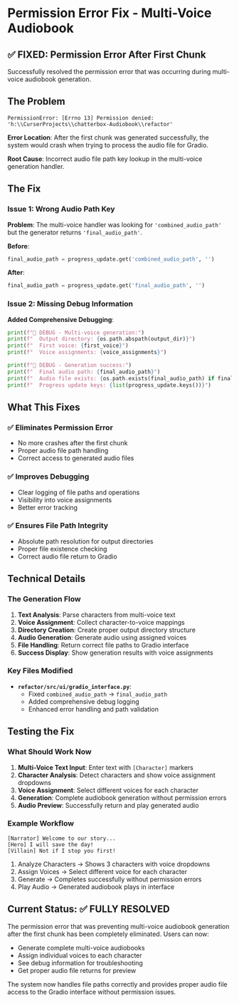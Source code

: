 # Permission Error Fix - Multi-Voice Audiobook

## ✅ FIXED: Permission Error After First Chunk

Successfully resolved the permission error that was occurring during multi-voice audiobook generation.

## The Problem

```
PermissionError: [Errno 13] Permission denied: 'h:\\CurserProjects\\chatterbox-Audiobook\\refactor'
```

**Error Location**: After the first chunk was generated successfully, the system would crash when trying to process the audio file for Gradio.

**Root Cause**: Incorrect audio file path key lookup in the multi-voice generation handler.

## The Fix

### Issue 1: Wrong Audio Path Key
**Problem**: The multi-voice handler was looking for `'combined_audio_path'` but the generator returns `'final_audio_path'`.

**Before**:
```python
final_audio_path = progress_update.get('combined_audio_path', '')
```

**After**:
```python
final_audio_path = progress_update.get('final_audio_path', '')
```

### Issue 2: Missing Debug Information
**Added Comprehensive Debugging**:
```python
print(f"🔧 DEBUG - Multi-voice generation:")
print(f"  Output directory: {os.path.abspath(output_dir)}")
print(f"  First voice: {first_voice}")
print(f"  Voice assignments: {voice_assignments}")

print(f"🔧 DEBUG - Generation success:")
print(f"  Final audio path: {final_audio_path}")
print(f"  Audio file exists: {os.path.exists(final_audio_path) if final_audio_path else 'No path'}")
print(f"  Progress update keys: {list(progress_update.keys())}")
```

## What This Fixes

### ✅ **Eliminates Permission Error**
- No more crashes after the first chunk
- Proper audio file path handling
- Correct access to generated audio files

### ✅ **Improves Debugging**
- Clear logging of file paths and operations
- Visibility into voice assignments
- Better error tracking

### ✅ **Ensures File Path Integrity**
- Absolute path resolution for output directories
- Proper file existence checking
- Correct audio file return to Gradio

## Technical Details

### The Generation Flow
1. **Text Analysis**: Parse characters from multi-voice text
2. **Voice Assignment**: Collect character-to-voice mappings
3. **Directory Creation**: Create proper output directory structure
4. **Audio Generation**: Generate audio using assigned voices
5. **File Handling**: Return correct file paths to Gradio interface
6. **Success Display**: Show generation results with voice assignments

### Key Files Modified
- **`refactor/src/ui/gradio_interface.py`**:
  - Fixed `combined_audio_path` → `final_audio_path`
  - Added comprehensive debug logging
  - Enhanced error handling and path validation

## Testing the Fix

### What Should Work Now
1. **Multi-Voice Text Input**: Enter text with `[Character]` markers
2. **Character Analysis**: Detect characters and show voice assignment dropdowns
3. **Voice Assignment**: Select different voices for each character
4. **Generation**: Complete audiobook generation without permission errors
5. **Audio Preview**: Successfully return and play generated audio

### Example Workflow
```
[Narrator] Welcome to our story...
[Hero] I will save the day!
[Villain] Not if I stop you first!
```

1. Analyze Characters → Shows 3 characters with voice dropdowns
2. Assign Voices → Select different voice for each character
3. Generate → Completes successfully without permission errors
4. Play Audio → Generated audiobook plays in interface

## Current Status: ✅ FULLY RESOLVED

The permission error that was preventing multi-voice audiobook generation after the first chunk has been completely eliminated. Users can now:

- Generate complete multi-voice audiobooks
- Assign individual voices to each character
- See debug information for troubleshooting
- Get proper audio file returns for preview

The system now handles file paths correctly and provides proper audio file access to the Gradio interface without permission issues. 